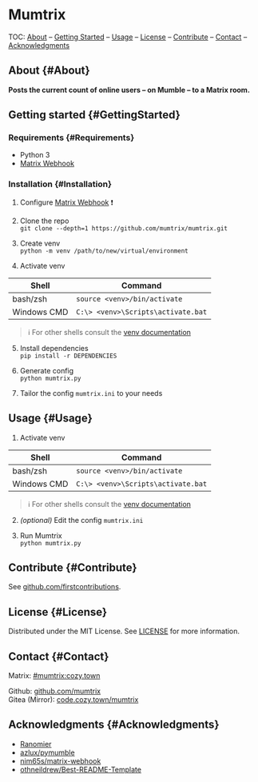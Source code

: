 # Mumtrix
[If in plain md: Skip this section]: #
TOC: <a href="#About">About</a> – <a href="#GettingStarted">Getting Started</a> – <a href="#Usage">Usage</a> – <a href="#License">License</a> – <a href="#Contribute">Contribute</a> – <a href="#Contact">Contact</a> – <a href="#Acknowledgments">Acknowledgments</a>

## About {#About}
**Posts the current count of online users – on Mumble – to a Matrix room.**

## Getting started {#GettingStarted}
### Requirements {#Requirements}
  * Python 3
  * [Matrix Webhook](https://github.com/nim65s/matrix-webhook)

### Installation {#Installation}
  1. Configure [Matrix Webhook](https://github.com/nim65s/matrix-webhook/blob/master/README.md) ❗️

  2. Clone the repo\
    `git clone --depth=1 https://github.com/mumtrix/mumtrix.git`
  
  3. Create venv\
    `python -m venv /path/to/new/virtual/environment`

  4. Activate venv

  | Shell       | Command                            |
  | ----------- | ---------------------------------- |
  | bash/zsh    | `source <venv>/bin/activate`       |
  | Windows CMD | `C:\> <venv>\Scripts\activate.bat` |

 > ℹ️ For other shells consult the [venv documentation](https://docs.python.org/3/library/venv.html)

  5. Install dependencies\
    `pip install -r DEPENDENCIES`

  6. Generate config\
    `python mumtrix.py`

  7. Tailor the config `mumtrix.ini` to your needs

## Usage {#Usage}
  1. Activate venv
  
  | Shell       | Command                            |
  | ----------- | ---------------------------------- |
  | bash/zsh    | `source <venv>/bin/activate`       |
  | Windows CMD | `C:\> <venv>\Scripts\activate.bat` |

 > ℹ️ For other shells consult the [venv documentation](https://docs.python.org/3/library/venv.html)

 2. _(optional)_ Edit the config `mumtrix.ini`

 3. Run Mumtrix\
    `python mumtrix.py`

## Contribute {#Contribute}
See [github.com/firstcontributions](https://github.com/firstcontributions/first-contributions/blob/main/README.md).

## License {#License}
Distributed under the MIT License. See [LICENSE](./LICENSE) for more information.

## Contact {#Contact}
Matrix: [#mumtrix:cozy.town](https://matrix.to/#/#mumtrix:cozy.town)

Github: [github.com/mumtrix](https://github.com/mumtrix/mumtrix)\
Gitea (Mirror): [code.cozy.town/mumtrix](https://code.cozy.town/mumtrix/mumtrix)

## Acknowledgments {#Acknowledgments}
  - [Ranomier](https://github.com/ranomier)
  - [azlux/pymumble](https://github.com/azlux/pymumble)
  - [nim65s/matrix-webhook](https://github.com/nim65s/matrix-webhook)
  - [othneildrew/Best-README-Template](https://github.com/othneildrew/Best-README-Template)
